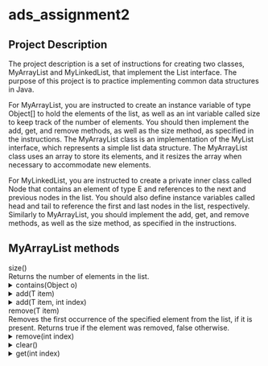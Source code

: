 # ads_assignment2

## Project Description
The project description is a set of instructions for creating two classes, MyArrayList and MyLinkedList, that implement the List interface. The purpose of this project is to practice implementing common data structures in Java.

For MyArrayList, you are instructed to create an instance variable of type Object[] to hold the elements of the list, as well as an int variable called size to keep track of the number of elements. You should then implement the add, get, and remove methods, as well as the size method, as specified in the instructions. The MyArrayList class is an implementation of the MyList interface, which represents a simple list data structure. The MyArrayList class uses an array to store its elements, and it resizes the array when necessary to accommodate new elements.

For MyLinkedList, you are instructed to create a private inner class called Node that contains an element of type E and references to the next and previous nodes in the list. You should also define instance variables called head and tail to reference the first and last nodes in the list, respectively. Similarly to MyArrayList, you should implement the add, get, and remove methods, as well as the size method, as specified in the instructions.

## MyArrayList methods

<summary>size()</summary>
  Returns the number of elements in the list.
  </details>
  <details>
  <summary>contains(Object o)</summary>
  Returns true if the list contains the specified element, false otherwise.
  </details>
  <details>
  <summary>add(T item)</summary>
  Adds the specified element to the end of the list.
  </details>
  <details>
  <summary>add(T item, int index)</summary>
  Adds the specified element to the list at the specified index. If the index is out of range, an IndexOutOfBoundsException is thrown.
  </details>
  <summary>remove(T item)</summary>
  Removes the first occurrence of the specified element from the list, if it is present. Returns true if the element was removed, false otherwise.
  </details>
  <details>
  <summary>remove(int index)</summary>
  Removes the element at the specified index from the list. Returns the element that was removed. If the index is out of range, an IndexOutOfBoundsException is thrown.
  </details>
  <details>
  <summary>clear()</summary>
  Removes all elements from the list.
  </details>
  <details>
  <summary>get(int index)</summary>
  Returns the element at the specified index. If the index is out of range, an IndexOutOfBoundsException is thrown.
  </details>
